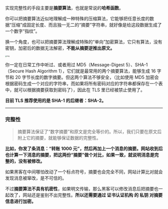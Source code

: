 实现完整性的手段主要是**摘要算法**，也就是常说的**哈希函数**。

你可以把摘要算法近似地理解成一种特殊的压缩算法，它能够把任意长度的数据“压缩”成固定长度、而且独一无二的“摘要”字符串，就好像是给这段数据生成了一个数字“指纹”。

换一个角度，也可以把摘要算法理解成特殊的“单向”加密算法，它只有算法，没有密钥，加密后的数据无法解密，**不能从摘要逆推出原文。**

<img src="https://static001.geekbang.org/resource/image/28/d8/2865d2c77466efb7a480833bcb27f9d8.png?wh=1417*1382" alt="img" style="zoom:33%;" />

你一定在日常工作中听过、或者用过 MD5（Message-Digest 5）、SHA-1（Secure Hash Algorithm 1），它们就是最常用的两个摘要算法，能够生成 16 字节和 20 字节长度的数字摘要。但这两个算法不够安全，（比如使用 MD5 加密会根据密码生成一个对应的字符串，而如果将所有密码对应的字符串都保存在一个表中，就可以根据摘要获取到密码了），因此在 TLS 里已经被禁止使用了。

**目前 TLS 推荐使用的是 SHA-1 的后继者：SHA-2。**

-------

### 完整性

> 摘要算法保证了“数字摘要”和原文是完全等价的。所以，我们只要在原文后附上它的摘要，就能够保证数据的完整性。



**比如，你发了条消息：“转账 1000 元”，然后再加上一个消息的摘要。网站收到后也计算一下消息的摘要，把这两份“摘要”做个对比，如果一致，就说明消息是完整的，没有被修改。**

如果黑客在中间哪怕改动了一个标点符号，摘要也会完全不同，网站计算比对就会发现消息被窜改，是不可信的。

不过**摘要算法不具有机密性**，如果明文传输，那么黑客可以修改消息后把摘要也一起改了，网站还是鉴别不出完整性。**所以还需要通过 证书认证机构 的 私钥 对摘要信息进行加密。**















